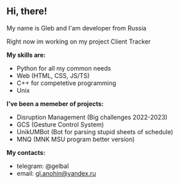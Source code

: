 ## Hi, there!

My name is Gleb and I'am developer from Russia

Right now im working on my project Client Tracker

**My skills are:**
  - Python for all my common needs
  - Web (HTML, CSS, JS/TS)
  - C++ for competetive programming
  - Unix

**I've been a memeber of projects:**
  - Disruption Management (Big challenges 2022-2023)
  - GCS (Gesture Control System)
  - UnikUMBot (Bot for parsing stupid sheets of schedule)
  - MNQ (MNK MSU program better version)

**My contacts:**
  - telegram: @gelbal
  - email: gl.anohin@yandex.ru
